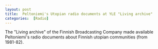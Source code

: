 ```yaml
---
layout: post 
title:  Peltoniemi's Utopian radio documents at YLE "Living archive"
categories:  [Radio] 
---
```

The "Living archive" of the Finnish Broadcasting Company made available Peltoniemi's radio documents about Finnish utopian communities (from 1981-82).
